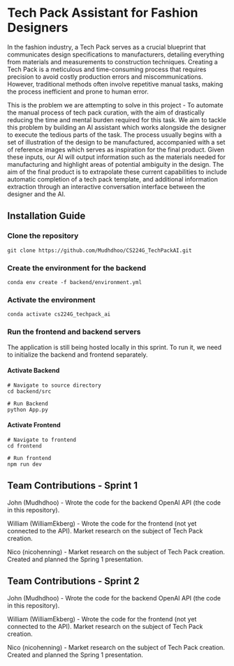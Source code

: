 # Tech Pack Assistant for Fashion Designers

In the fashion industry, a Tech Pack serves as a crucial blueprint that communicates design specifications to manufacturers, detailing everything from materials and measurements to construction techniques. Creating a Tech Pack is a meticulous and time-consuming process that requires precision to avoid costly production errors and miscommunications. However, traditional methods often involve repetitive manual tasks, making the process inefficient and prone to human error. 

This is the problem we are attempting to solve in this project - To automate the manual process of tech pack curation, with the aim of drastically reducing the time and mental burden required for this task. We aim to tackle this problem by building an AI assistant which works alongside the designer to execute the tedious parts of the task. The process usually begins with a set of illustration of the design to be manufactured, accompanied with a set of reference images which serves as inspiration for the final product. Given these inputs, our AI will output information such as the materials needed for manufacturing and highlight areas of potential ambiguity in the design. The aim of the final product is to extrapolate these current capabilities to include automatic completion of a tech pack template, and additional information extraction through an interactive conversation interface between the designer and the AI.

## Installation Guide
### Clone the repository
```
git clone https://github.com/Mudhdhoo/CS224G_TechPackAI.git
```
### Create the environment for the backend
```
conda env create -f backend/environment.yml
```

### Activate the environment
```
conda activate cs224G_techpack_ai
```
### Run the frontend and backend servers
The application is still being hosted locally in this sprint. To run it, we need to initialize the backend and frontend separately.

#### Activate Backend
```
# Navigate to source directory
cd backend/src
```
```
# Run Backend
python App.py
```

#### Activate Frontend
```
# Navigate to frontend
cd frontend
```
```
# Run frontend
npm run dev
```

## Team Contributions - Sprint 1

John (Mudhdhoo) - Wrote the code for the backend OpenAI API (the code in this repository).

William (WilliamEkberg) - Wrote the code for the frontend (not yet connected to the API). Market research on the subject of Tech Pack creation.

Nico (nicohenning) - Market research on the subject of Tech Pack creation. Created and planned the Spring 1 presentation.

## Team Contributions - Sprint 2

John (Mudhdhoo) - Wrote the code for the backend OpenAI API (the code in this repository).

William (WilliamEkberg) - Wrote the code for the frontend (not yet connected to the API). Market research on the subject of Tech Pack creation.

Nico (nicohenning) - Market research on the subject of Tech Pack creation. Created and planned the Spring 1 presentation.

